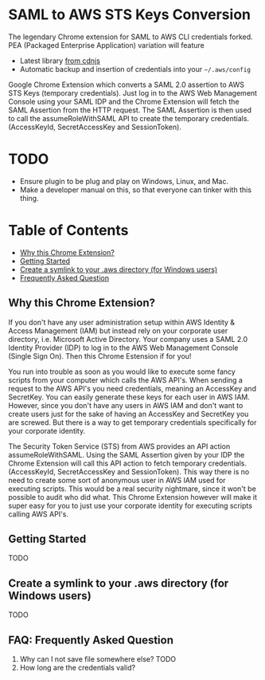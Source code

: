 # SAML to AWS STS Keys Conversion
The legendary Chrome extension for SAML to AWS CLI credentials forked. PEA (Packaged Enterprise Application) variation will feature 
* Latest library [from cdnjs](https://cdnjs.com/libraries/aws-sdk) 
* Automatic backup and insertion of credentials into your `~/.aws/config`

Google Chrome Extension which converts a SAML 2.0 assertion to AWS STS Keys (temporary credentials). Just log in to the AWS Web Management Console using your SAML IDP and the Chrome Extension will fetch the SAML Assertion from the HTTP request. The SAML Assertion is then used to call the assumeRoleWithSAML API to create the temporary credentials. (AccessKeyId, SecretAccessKey and SessionToken).

# TODO 
* Ensure plugin to be plug and play on Windows, Linux, and Mac.
* Make a developer manual on this, so that everyone can tinker with this thing.


# Table of Contents
* [Why this Chrome Extension?](#why)
* [Getting Started](#gettingstarted)
* [Create a symlink to your .aws directory (for Windows users)](#symlink)
* [Frequently Asked Question](#faq)

## <a name="why"></a>Why this Chrome Extension?
If you don't have any user administration setup within AWS Identity & Access Management (IAM) but instead rely on your corporate user directory, i.e. Microsoft Active Directory. Your company uses a SAML 2.0 Identity Provider (IDP) to log in to the AWS Web Management Console (Single Sign On). Then this Chrome Estension if for you!

You run into trouble as soon as you would like to execute some fancy scripts from your computer which calls the AWS API's. When sending a request to the AWS API's you need credentials, meaning an AccessKey and SecretKey. You can easily generate these keys for each user in AWS IAM. However, since you don't have any users in AWS IAM and don't want to create users just for the sake of having an AccessKey and SecretKey you are screwed. But there is a way to get temporary credentials specifically for your corporate identity.

The Security Token Service (STS) from AWS provides an API action assumeRoleWithSAML. Using the SAML Assertion given by your IDP the Chrome Extension will call this API action to fetch temporary credentials. (AccessKeyId, SecretAccessKey and SessionToken). This way there is no need to create some sort of anonymous user in AWS IAM used for executing scripts. This would be a real security nightmare, since it won't be possible to audit who did what. This Chrome Extension however will make it super easy for you to just use your corporate identity for executing scripts calling AWS API's.

## <a name="gettingstarted"></a>Getting Started
TODO

## <a name="symlink"></a>Create a symlink to your .aws directory (for Windows users)
TODO

## <a name="faq"></a>FAQ: Frequently Asked Question
1. Why can I not save file somewhere else?
TODO
2. How long are the credentials valid?

